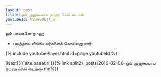 ```yaml
---
layout: post
title: ஓம் அனுகூலாய நமஹ ௧௦௮ டைம்ஸ்
youtubeId: hBuvvUbjf_w
---
```

 
 
 ஓம் பாலகனே நமஹ  
 
 -  பலத்தால் வீங்கியவர்களைக் கொல்வது யார் 
 
  
 
  
 
 
 
 
 
 


{% include youtubePlayer.html id=page.youtubeId %}
 
[Next]({{ site.baseurl }}{% link  split2/_posts/2016-02-08-ஓம் அனுகூலாய நமஹ ௧௦௮ டைம்ஸ்.md%})
 
